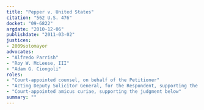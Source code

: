 ```yaml
---
title: "Pepper v. United States"
citation: "562 U.S. 476"
docket: "09-6822"
argdate: "2010-12-06"
publishdate: "2011-03-02"
justices:
- 2009sotomayor
advocates:
- "Alfredo Parrish"
- "Roy W. McLeese, III"
- "Adam G. Ciongoli"
roles:
- "Court-appointed counsel, on behalf of the Petitioner"
- "Acting Deputy Solicitor General, for the Respondent, supporting the Petitioner"
- "Court-appointed amicus curiae, supporting the judgment below"
summary: ""
---
```


